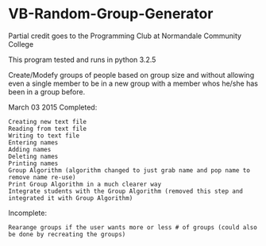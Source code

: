 # VB-Random-Group-Generator
Partial credit goes to the Programming Club at Normandale Community College

This program tested and runs in python 3.2.5

Create/Modefy groups of people based on group size and without allowing even a single member to be in a new group with a member whos he/she has been in a group before.

March 03 2015 Completed:

    Creating new text file
    Reading from text file
    Writing to text file
    Entering names
    Adding names
    Deleting names
    Printing names
    Group Algorithm (algorithm changed to just grab name and pop name to remove name re-use)
    Print Group Algorithm in a much clearer way
    Integrate students with the Group Algorithm (removed this step and integrated it with Group Algorithm)

Incomplete:

    Rearange groups if the user wants more or less # of groups (could also be done by recreating the groups)

